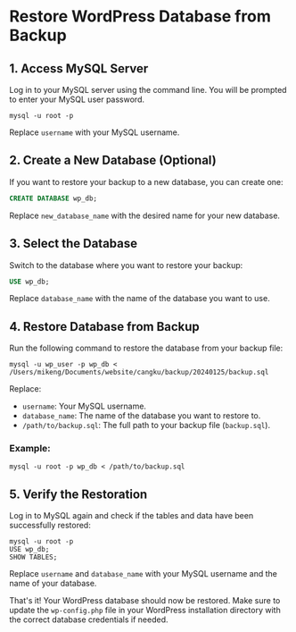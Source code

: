 # Restore WordPress Database from Backup

## 1. Access MySQL Server

Log in to your MySQL server using the command line. You will be prompted to enter your MySQL user password.

```
mysql -u root -p
```

Replace `username` with your MySQL username.

## 2. Create a New Database (Optional)

If you want to restore your backup to a new database, you can create one:

```sql
CREATE DATABASE wp_db;
```

Replace `new_database_name` with the desired name for your new database.

## 3. Select the Database

Switch to the database where you want to restore your backup:

```sql
USE wp_db;
```

Replace `database_name` with the name of the database you want to use.

## 4. Restore Database from Backup

Run the following command to restore the database from your backup file:

```
mysql -u wp_user -p wp_db < /Users/mikeng/Documents/website/cangku/backup/20240125/backup.sql
```

Replace:
- `username`: Your MySQL username.
- `database_name`: The name of the database you want to restore to.
- `/path/to/backup.sql`: The full path to your backup file (`backup.sql`).

### Example:

```
mysql -u root -p wp_db < /path/to/backup.sql
```

## 5. Verify the Restoration

Log in to MySQL again and check if the tables and data have been successfully restored:

```
mysql -u root -p
USE wp_db;
SHOW TABLES;
```

Replace `username` and `database_name` with your MySQL username and the name of your database.

That's it! Your WordPress database should now be restored. Make sure to update the `wp-config.php` file in your WordPress installation directory with the correct database credentials if needed.
